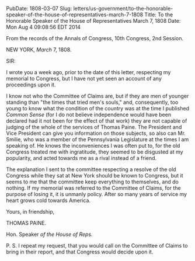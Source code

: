 PubDate: 1808-03-07
Slug: letters/us-government/to-the-honorable-speaker-of-the-house-of-representatives-march-7-1808
Title: To the Honorable Speaker of the House of Representatives   March 7, 1808
Date: Mon Aug  4 09:08:56 EDT 2014
  

   From the records of the Annals of Congress, 10th Congress, 2nd Session.

   NEW YORK, *March* 7, 1808.

   SIR:

   I wrote you a week ago, prior to the date of this letter, respecting my
   memorial to Congress, but I have not yet seen an account of any
   proceedings upon it.

   I know not who the Committee of Claims are, but if they are men of younger
   standing than "the times that tried men's souls," and, consequently, too
   young to know what the condition of the country was at the time I
   published *Common Sense* (for I do not believe independence would have been
   declared had it not been for the effect of that work) they are not
   capable of judging of the whole of the services of Thomas Paine. The
   President and Vice President can give you information on those subjects,
   so also can Mr. Smilie, who was a member of the Pennsylvania Legislature
   at the times I am speaking of. He knows the inconveniences I was often put
   to, for the old Congress treated me with ingratitude, they seemed to be
   disgusted at my popularity, and acted towards me as a rival instead of a
   friend.

   The explanation I sent to the committee respecting a resolve of the old
   Congress while they sat at New York should be known to Congress, but it
   seems to me that the committee keep everything to themselves, and do
   nothing. If my memorial was referred to the Committee of Claims, for the
   purpose of losing it, it is unmanly policy. After so many years of service
   my heart grows cold towards America.

   Yours, in friendship,

   THOMAS PAINE.
   
   Hon. Speaker *of the House of Reps.*

   P. S. I repeat my request, that you would call on the Committee of Claims
   to bring in their report, and that Congress would decide upon it.


